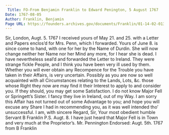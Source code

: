 ```yaml
---
 Title: FO-From Benjamin Franklin to Edward Penington, 5 August 1767
Date: 1767-08-05
Author: Franklin, Benjamin
Page URL: https://founders.archives.gov/documents/Franklin/01-14-02-0137
---
```


Sir,
London, Augt. 5. 1767
I received yours of May 21. and 25. with a Letter and Papers enclos’d for Mrs. Penn, which I forwarded. Yours of June 8. is since come to hand, with one for her by the Name of Durdin. She will now change neither her Name nor her Mind any more, for I hear she is dead. I have nevertheless seal’d and forwarded the Letter to Ireland. They were strange fickle People, and I think you have been very ill used by them. Whether you will ever obtain any Recompence for the Trouble you have taken in their Affairs, is very uncertain. Possibly as you are now so well acquainted with all Circumstances relating to the Lands, Lots, &c. those whose Right they now are may find it their Interest to apply to and consider you. If they should, you may get some Satisfaction. I do not know Major Fell or Springett’s Sister. I fancy they live in Ireland, out of my Way. I am sorry this Affair has not turned out of some Advantage to you; and hope you will excuse any Share I had in recommending you, as it was well intended tho’ unsuccessful. I am, with sincere Regard, Sir, Your most obedient humble Servant
B Franklin
P.S. Augt. 8. I have just heard that Major Fell is in Town and very much at the Proprietor’s.
Mr. Pennington
 Endorsed: Augt. 5th. 1767 from B Franklin


